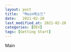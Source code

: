 ```yaml
---
layout: post
title:  "Main메소드"
date:   2021-02-28
last_modified_at: 2021-02-28
categories: [DEV]
tags: [Getting Start]
---
```


Main